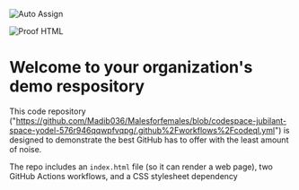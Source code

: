 ![Auto Assign](https://github.com/Madib036/MMFLLC/blob/main/.github%2Fdependabot.yml)

![Proof HTML](https://github.com/Malesforfemales22/demo-repository/actions/workflows/proof-html.yml/badge.svg)

# Welcome to your organization's demo respository
This code repository ("https://github.com/Madib036/Malesforfemales/blob/codespace-jubilant-space-yodel-576r946qqwpfvqpg/.github%2Fworkflows%2Fcodeql.yml") is designed to demonstrate the best GitHub has to offer with the least amount of noise.

The repo includes an `index.html` file (so it can render a web page), two GitHub Actions workflows, and a CSS stylesheet dependency
